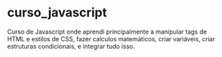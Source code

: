 # curso_javascript
Curso de Javascript onde aprendi principalmente a manipular tags de HTML e estilos de CSS, fazer calculos matemáticos, criar variáveis, criar estruturas condicionais, e integrar tudo isso.
